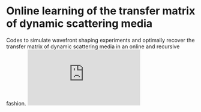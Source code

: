 # Online learning of the transfer matrix of dynamic scattering media
Codes to simulate wavefront shaping experiments and optimally recover the transfer matrix of dynamic scattering media in an online and recursive fashion.
![alt text](https://github.com/laboGigan/online_learning_TM/blob/main/pics/method_summary.pdf "summary")
